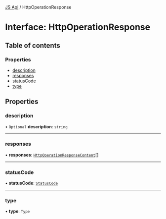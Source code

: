 [JS Api](../index.md) / HttpOperationResponse

# Interface: HttpOperationResponse

## Table of contents

### Properties

- [description](HttpOperationResponse.md#description)
- [responses](HttpOperationResponse.md#responses)
- [statusCode](HttpOperationResponse.md#statuscode)
- [type](HttpOperationResponse.md#type)

## Properties

### description

• `Optional` **description**: `string`

___

### responses

• **responses**: [`HttpOperationResponseContent`](HttpOperationResponseContent.md)[]

___

### statusCode

• **statusCode**: [`StatusCode`](../index.md#statuscode)

___

### type

• **type**: `Type`

